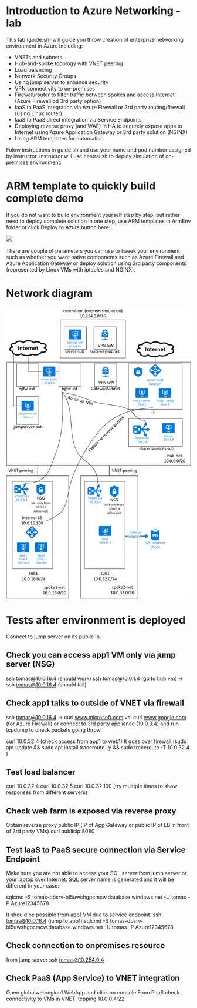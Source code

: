 # Introduction to Azure Networking - lab

This lab (guide.sh) will guide you throw creation of enterprise networking environment in Azure including:
* VNETs and subnets
* Hub-and-spoke topology with VNET peering
* Load balancing
* Network Security Groups
* Using jump server to enhance security
* VPN connectivity to on-premises
* Firewall/router to filter traffic between spokes and access Internet (Azure Firewall od 3rd party option)
* IaaS to PaaS integration via Azure Firewall or 3rd party routing/firewall (using Linux router)
* IaaS to PaaS direct integration via Service Endpoints
* Deploying reverse proxy (and WAF) in HA to securely expose apps to Internet using Azure Application Gateway or 3rd party solution (NGINX)
* Using ARM templates for automation

Folow instructions in guide.sh and use your name and pod number assigned by instructor.
Instructor will use central.sh to deploy simulation of on-premises environment.

# ARM template to quickly build complete demo
If you do not want to build environment yourself step by step, but rather need to deploy complete solution in one step, use ARM templates in ArmEnv folder or click Deploy to Azure button here:

<a href="https://portal.azure.com/#create/Microsoft.Template/uri/https%3A%2F%2Fgithub.com%2Ftkubica12%2Fazure-networking-lab%2Fraw%2Fmaster%2FArmEnv%2Fmain.json" target="_blank">
    <img src="http://azuredeploy.net/deploybutton.png"/>
</a>

There are couple of parameters you can use to tweek your environment such as whether you want native components such as Azure Firewall and Azure Application Gateway or deploy solution using 3rd party components (represented by Linux VMs with iptables and NGINX).

# Network diagram

![diagram](./img/diagram.png)

# Tests after environment is deployed
Connect to jump server on its public ip.

## Check you can access app1 VM only via jump server (NSG)
ssh tomas@10.0.16.4 (should work)
ssh tomas@10.0.1.4 (go to hub vm) -> ssh tomas@10.0.16.4 (should fail)

## Check app1 talks to outside of VNET via firewall
ssh tomas@10.0.16.4 -> curl www.microsoft.com vs. curl www.google.com (for Azure Firewall)
or connect to 3rd party appliance (10.0.3.4) and run tcpdump to check packets going throw

curl 10.0.32.4 (check access from app1 to web1)
It goes over firewall (sudo apt update && sudo apt install traceroute -y && sudo traceroute -T 10.0.32.4
)

## Test load balancer
curl 10.0.32.4
curl 10.0.32.5
curl 10.0.32.100 (try multiple times to show responses from different servers)

## Check web farm is exposed via reverse proxy
Obtain reverse proxy public IP (IP of App Gateway or public IP of LB in front of 3rd party VMs)
curl publicip:8080

## Test IaaS to PaaS secure connection via Service Endpoint
Make sure you are not able to access your SQL server from jump server or your laptop over Internet. SQL server name is generated and it will be different in your case:

sqlcmd -S tomas-dbsrv-bl5uwshgpcmcw.database.windows.net -U tomas -P Azure12345678

It should be possible from app1 VM due to service endpoint.
ssh tomas@10.0.16.4 (jump to app1) 
sqlcmd -S tomas-dbsrv-bl5uwshgpcmcw.database.windows.net -U tomas -P Azure12345678

## Check connection to onpremises resource
from jump server
ssh tomas@10.254.0.4

## Check PaaS (App Service) to VNET integration
Open globalwebregion1 WebApp and click on console
From PaaS check connectivity to VMs in VNET:
tcpping 10.0.0.4:22